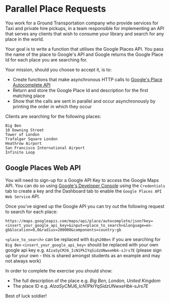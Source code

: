 # Parallel Place Requests

You work for a Ground Transportation company who provide services for Taxi and private hire pickups, in a team responsible for implementing an API that serves any clients that wish to consume your library and search for any place in the world.

Your goal is to write a function that utilises the Google Places API. You pass the name of the place to Google's API and Google returns the Google Place Id for each place you are searching for.

Your mission, should you choose to accept it, is to:

* Create functions that make asynchronous HTTP calls to [Google's Place Autocomplete API](https://developers.google.com/places/web-service/autocomplete)
* Return and store the Google Place Id and description for the first matching place
* Show that the calls are sent in parallel and occur asynchronously by printing the order in which they occur

Clients are searching for the following places:

```
Big Ben
10 Downing Street
Tower of London
Trafalgar Square London
Heathrow Airport
San Francisco International Airport
Infinite Loop
```

## Google Places Web API

You will need to sign-up for a Google API Key to access the Google Maps API.
You can do so using [Google's Developer Console](https://console.developers.google.com]) using the `Credentials` tab to create a key and the Dashboard tab to enable the `Google Places API Web Service` API.

Once you've signed up the Google API you can try out the following request to search for each place:

```
https://maps.googleapis.com/maps/api/place/autocomplete/json?key=<insert_your_google_api_key>&input=<place_to_search>&language=en-gb&location=0,0&radius=200000&components=country:gb
```

`<place_to_search>` can be replaced with `Big%20Ben` if you are searching for `Big Ben`
`<insert_your_google_api_key>` should be replaced with your own google api key e.g. `AIzaSyCMJ6_IcN1PkIYqSidzUNwxeHbk-sJrs7E` (please sign up for your own - this is shared amongst students as an example and may not always work)

In order to complete the exercise you should show:

* The full description of the place e.g. _Big Ben, London, United Kingdom_
* The place ID e.g. _AIzaSyCMJ6_IcN1PkIYqSidzUNwxeHbk-sJrs7E_

Best of luck soldier!
  
